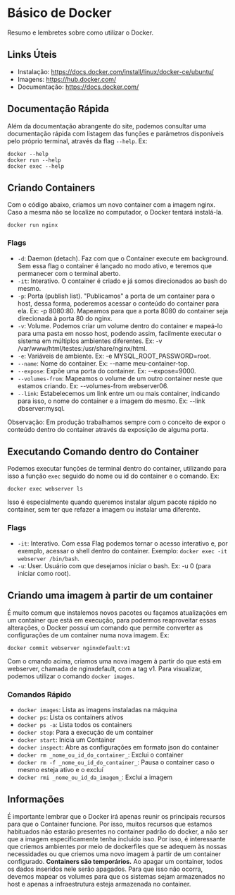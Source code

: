 # Básico de Docker
Resumo e lembretes sobre como utilizar o Docker.

## Links Úteis
- Instalação: https://docs.docker.com/install/linux/docker-ce/ubuntu/
- Imagens: https://hub.docker.com/
- Documentação: https://docs.docker.com/

## Documentação Rápida
Além da documentação abrangente do site, podemos consultar uma documentação rápida com listagem das funções e parâmetros disponíveis pelo próprio terminal, através da flag `--help`.
Ex:
```shell
docker --help
docker run --help
docker exec --help
```

## Criando Containers
Com o código abaixo, criamos um novo container com a imagem nginx. Caso a mesma não se localize no computador, o Docker tentará instalá-la.
```shell
docker run nginx
```

### Flags
- `-d`: Daemon (detach). Faz com que o Container execute em background. Sem essa flag o container é lançado no modo ativo, e teremos que permanecer com o terminal aberto.
- `-it`: Interativo. O container é criado e já somos direcionados ao bash do mesmo.
- `-p`: Porta (publish list). "Publicamos" a porta de um container para o host, dessa forma, poderemos acessar o conteúdo do container para ela. Ex: -p 8080:80. Mapeamos para que a porta 8080 do container seja direcionada à porta 80 do nginx.
- `-v`: Volume. Podemos criar um volume dentro do container e mapeá-lo para uma pasta em nosso host, podendo assim, facilmente executar o sistema em múltiplos ambientes diferentes. Ex: -v /var/www/html/testes:/usr/share/nginx/html.
- `-e`: Variáveis de ambiente. Ex: -e MYSQL_ROOT_PASSWORD=root.
- `--name`: Nome do container. Ex: --name meu-container-top.
- `--expose`: Expõe uma porta do container. Ex: --expose=9000.
- `--volumes-from`: Mapeamos o volume de um outro container neste que estamos criando. Ex: --volumes-from webserver06.
- `--link`: Estabelecemos um link entre um ou mais container, indicando para isso, o nome do container e a imagem do mesmo. Ex: --link dbserver:mysql.

Observação: Em produção trabalhamos sempre com o conceito de expor o conteúdo dentro do container através da exposição de alguma porta.

## Executando Comando dentro do Container
Podemos executar funções de terminal dentro do container, utilizando para isso a função `exec` seguido do nome ou id do container e o comando.
Ex: 
```shell
docker exec webserver ls
```

Isso é especialmente quando queremos instalar algum pacote rápido no container, sem ter que refazer a imagem ou instalar uma diferente.

### Flags
- `-it`: Interativo. Com essa Flag podemos tornar o acesso interativo e, por exemplo, acessar o shell dentro do container. Exemplo: `docker exec -it webserver /bin/bash`.
- `-u`: User. Usuário com que desejamos iniciar o bash. Ex: -u 0 (para iniciar como root).

## Criando uma imagem à partir de um container
É muito comum que instalemos novos pacotes ou façamos atualizações em um container que está em execução, para podermos reaproveitar essas alterações, o Docker possuí um comando que permite converter as configurações de um container numa nova imagem.
Ex:
```shell
docker commit webserver nginxdefault:v1
```

Com o cmando acima, criamos uma nova imagem à partir do que está em webserver, chamada de nginxdefault, com a tag v1. Para visualizar, podemos utilizar o comando `docker images`.

### Comandos Rápido
- `docker images`: Lista as imagens instaladas na máquina
- `docker ps`: Lista os containers ativos
- `docker ps -a`: Lista todos os containers
- `docker stop`: Para a execução de um container
- `docker start`: Inicia um Container
- `docker inspect`: Abre as configurações em formato json do container
- `docker rm _nome_ou_id_do_container_`: Exclui o container
- `docker rm -f _nome_ou_id_do_container_`: Pausa o container caso o mesmo esteja ativo e o excluí
- `docker rmi _nome_ou_id_da_imagem_`: Exclui a imagem 

## Informações
É importante lembrar que o Docker irá apenas reunir os principais recursos para que o Container funcione. Por isso, muitos recursos que estamos habituados não estarão presentes no container padrão do docker, a não ser que a imagem especificamente tenha incluído isso.
Por isso, é interessante que criemos ambientes por meio de dockerfiles que se adequem às nossas necessidades ou que criemos uma novo imagem à partir de um container configurado.
**Containers são temporários.** Ao apagar um container, todos os dados inseridos nele serão apagados. Para que isso não ocorra, devemos mapear os volumes para que os sistemas sejam armazenados no host e apenas a infraestrutura esteja armazenada no container.